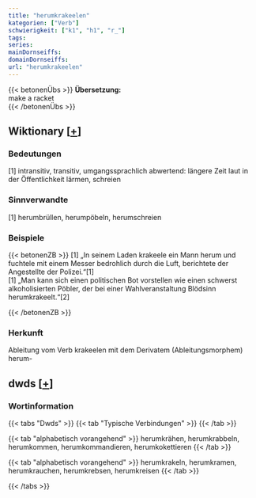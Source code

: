 ```yaml
---
title: "herumkrakeelen"
kategorien: ["Verb"]
schwierigkeit: ["k1", "h1", "r_"]
tags:
series:
mainDornseiffs:
domainDornseiffs:
url: "herumkrakeelen"
---
```


{{< betonenÜbs >}}
**Übersetzung:**  
make a racket  
{{< /betonenÜbs >}}

## Wiktionary [[+](https://de.wiktionary.org/wiki/herumkrakeelen)]

### Bedeutungen
[1] intransitiv, transitiv, umgangssprachlich abwertend: längere Zeit laut in der Öffentlichkeit lärmen, schreien  

### Sinnverwandte
[1] herumbrüllen, herumpöbeln, herumschreien  

### Beispiele
{{< betonenZB >}}
[1] „In seinem Laden krakeele ein Mann herum und fuchtele mit einem Messer bedrohlich durch die Luft, berichtete der Angestellte der Polizei.“[1]  
[1] „Man kann sich einen politischen Bot vorstellen wie einen schwerst alkoholisierten Pöbler, der bei einer Wahlveranstaltung Blödsinn herumkrakeelt.“[2]  

{{< /betonenZB >}}
### Herkunft
Ableitung vom Verb krakeelen mit dem Derivatem (Ableitungsmorphem) herum-  



## dwds [[+](https://www.dwds.de/wb/herumkrakeelen)]

### Wortinformation
{{< tabs "Dwds" >}}
{{< tab "Typische Verbindungen" >}}
{{< /tab >}}

{{< tab "alphabetisch vorangehend" >}}
herumkrähen, herumkrabbeln, herumkommen, herumkommandieren, herumkokettieren
{{< /tab >}}

{{< tab "alphabetisch vorangehend" >}}
herumkrakeln, herumkramen, herumkrauchen, herumkrebsen, herumkreisen
{{< /tab >}}

{{< /tabs >}}


